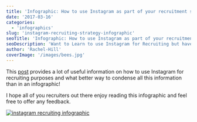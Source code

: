 ```yaml
---
title: 'Infographic: How to use Instagram as part of your recruitment strategy by HireHive'
date: '2017-03-16'
categories:
  - 'infographics'
slug: 'instagram-recruiting-strategy-infographic'
seoTitle: 'Infographic: How to use Instagram as part of your recruitment strategy'
seoDescription: 'Want to Learn to use Instagram for Recruiting but have limited Time? Take a Look at our Infographic that Teaches All You Need to Know!'
author: 'Rachel-Hill'
coverImage: '/images/bees.jpg'
---
```


This [post](http://hirehive.io/blog/instagram-recruitment-strategy/) provides a lot of useful information on how to use Instagram for recruiting purposes and what better way to condense all this information than in an infographic!

I hope all of you recruiters out there enjoy reading this infographic and feel free to offer any feedback.

[![instagram recruiting infographic](/images/instagram-recruiting.png)](http://hirehive.io/wp-content/uploads/2017/03/Instagram-recruiting.png)
